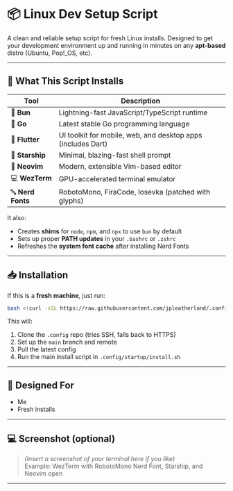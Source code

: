 
# 📦 Linux Dev Setup Script

A clean and reliable setup script for fresh Linux installs. Designed to get your development environment up and running in minutes on any **apt-based** distro (Ubuntu, Pop!_OS, etc).

---

## 🚀 What This Script Installs

| Tool            | Description                                                   |
|-----------------|---------------------------------------------------------------|
| 🌱 **Bun**       | Lightning-fast JavaScript/TypeScript runtime                 |
| 🐹 **Go**        | Latest stable Go programming language                        |
| 🦋 **Flutter**   | UI toolkit for mobile, web, and desktop apps (includes Dart) |
| 💫 **Starship**  | Minimal, blazing-fast shell prompt                           |
| 🧠 **Neovim**    | Modern, extensible Vim-based editor                          |
| 💻 **WezTerm**   | GPU-accelerated terminal emulator                            |
| 🔤 **Nerd Fonts**| RobotoMono, FiraCode, Iosevka (patched with glyphs)          |

It also:
- Creates **shims** for `node`, `npm`, and `npx` to use `bun` by default
- Sets up proper **PATH updates** in your `.bashrc` or `.zshrc`
- Refreshes the **system font cache** after installing Nerd Fonts

---

## 📥 Installation

If this is a **fresh machine**, just run:

```bash
bash <(curl -sSL https://raw.githubusercontent.com/jpleatherland/.config/main/bootstrap.sh)
```

This will:

1. Clone the `.config` repo (tries SSH, falls back to HTTPS)
2. Set up the `main` branch and remote
3. Pull the latest config
4. Run the main install script in `.config/startup/install.sh`

---

## 🧼 Designed For

- Me
- Fresh installs

---

## 💻 Screenshot (optional)

> _(Insert a screenshot of your terminal here if you like)_  
> Example: WezTerm with RobotoMono Nerd Font, Starship, and Neovim open

---
